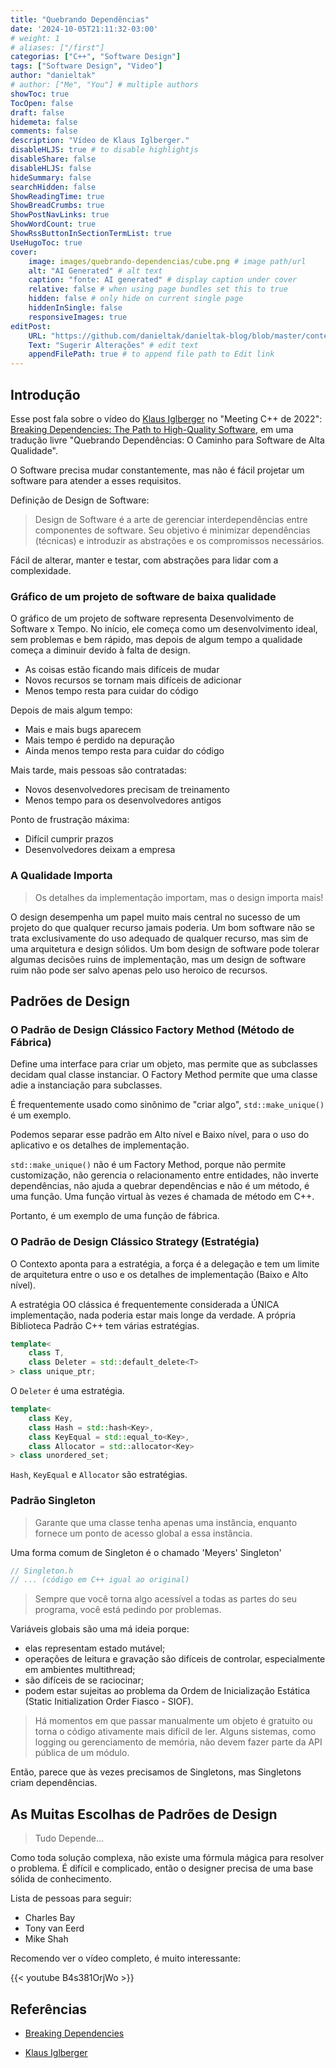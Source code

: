 ```yaml
---
title: "Quebrando Dependências"
date: '2024-10-05T21:11:32-03:00'
# weight: 1
# aliases: ["/first"]
categorias: ["C++", "Software Design"]
tags: ["Software Design", "Video"]
author: "danieltak"
# author: ["Me", "You"] # multiple authors
showToc: true
TocOpen: false
draft: false
hidemeta: false
comments: false
description: "Vídeo de Klaus Iglberger."
disableHLJS: true # to disable highlightjs
disableShare: false
disableHLJS: false
hideSummary: false
searchHidden: false
ShowReadingTime: true
ShowBreadCrumbs: true
ShowPostNavLinks: true
ShowWordCount: true
ShowRssButtonInSectionTermList: true
UseHugoToc: true
cover:
    image: images/quebrando-dependencias/cube.png # image path/url
    alt: "AI Generated" # alt text
    caption: "fonte: AI generated" # display caption under cover
    relative: false # when using page bundles set this to true
    hidden: false # only hide on current single page
    hiddenInSingle: false
    responsiveImages: true
editPost:
    URL: "https://github.com/danieltak/danieltak-blog/blob/master/content"
    Text: "Sugerir Alterações" # edit text
    appendFilePath: true # to append file path to Edit link
---
```


## Introdução

Esse post fala sobre o vídeo do [Klaus Iglberger] no "Meeting C++ de 2022": [Breaking Dependencies: The Path to High-Quality Software][Breaking Dependencies], em uma tradução livre "Quebrando Dependências: O Caminho para Software de Alta Qualidade".

O Software precisa mudar constantemente, mas não é fácil projetar um software para atender a esses requisitos.

Definição de Design de Software:

> Design de Software é a arte de gerenciar interdependências entre componentes de software. Seu objetivo é minimizar dependências (técnicas) e introduzir as abstrações e os compromissos necessários.

Fácil de alterar, manter e testar, com abstrações para lidar com a complexidade.

### Gráfico de um projeto de software de baixa qualidade

O gráfico de um projeto de software representa Desenvolvimento de Software x Tempo. No início, ele começa como um desenvolvimento ideal, sem problemas e bem rápido, mas depois de algum tempo a qualidade começa a diminuir devido à falta de design.

- As coisas estão ficando mais difíceis de mudar
- Novos recursos se tornam mais difíceis de adicionar
- Menos tempo resta para cuidar do código

Depois de mais algum tempo:

- Mais e mais bugs aparecem
- Mais tempo é perdido na depuração
- Ainda menos tempo resta para cuidar do código

Mais tarde, mais pessoas são contratadas:

- Novos desenvolvedores precisam de treinamento
- Menos tempo para os desenvolvedores antigos

Ponto de frustração máxima:

- Difícil cumprir prazos
- Desenvolvedores deixam a empresa

### A Qualidade Importa

> Os detalhes da implementação importam, mas o design importa mais!

O design desempenha um papel muito mais central no sucesso de um projeto do que qualquer recurso jamais poderia. Um bom software não se trata exclusivamente do uso adequado de qualquer recurso, mas sim de uma arquitetura e design sólidos. Um bom design de software pode tolerar algumas decisões ruins de implementação, mas um design de software ruim não pode ser salvo apenas pelo uso heroico de recursos.


## Padrões de Design

### O Padrão de Design Clássico Factory Method (Método de Fábrica)

Define uma interface para criar um objeto, mas permite que as subclasses decidam qual classe instanciar. O Factory Method permite que uma classe adie a instanciação para subclasses.

É frequentemente usado como sinônimo de "criar algo", `std::make_unique()` é um exemplo.

Podemos separar esse padrão em Alto nível e Baixo nível, para o uso do aplicativo e os detalhes de implementação.

`std::make_unique()` não é um Factory Method, porque não permite customização, não gerencia o relacionamento entre entidades, não inverte dependências, não ajuda a quebrar dependências e não é um método, é uma função. Uma função virtual às vezes é chamada de método em C++.

Portanto, é um exemplo de uma função de fábrica.

### O Padrão de Design Clássico Strategy (Estratégia)

O Contexto aponta para a estratégia, a força é a delegação e tem um limite de arquitetura entre o uso e os detalhes de implementação (Baixo e Alto nível).

A estratégia OO clássica é frequentemente considerada a ÚNICA implementação, nada poderia estar mais longe da verdade. A própria Biblioteca Padrão C++ tem várias estratégias.

```cpp
template<
    class T,
    class Deleter = std::default_delete<T>
> class unique_ptr;
```

O `Deleter` é uma estratégia.

```cpp
template<
    class Key,
    class Hash = std::hash<Key>,
    class KeyEqual = std::equal_to<Key>,
    class Allocator = std::allocator<Key>
> class unordered_set;
```

`Hash`, `KeyEqual` e `Allocator` são estratégias.

### Padrão Singleton

> Garante que uma classe tenha apenas uma instância, enquanto fornece um ponto de acesso global a essa instância.

Uma forma comum de Singleton é o chamado 'Meyers' Singleton'

```cpp
// Singleton.h
// ... (código em C++ igual ao original)
```

> Sempre que você torna algo acessível a todas as partes do seu programa, você está pedindo por problemas.

Variáveis globais são uma má ideia porque:

- elas representam estado mutável;
- operações de leitura e gravação são difíceis de controlar, especialmente em ambientes multithread;
- são difíceis de se raciocinar;
- podem estar sujeitas ao problema da Ordem de Inicialização Estática (Static Initialization Order Fiasco - SIOF).

> Há momentos em que passar manualmente um objeto é gratuito ou torna o código ativamente mais difícil de ler. Alguns sistemas, como logging ou gerenciamento de memória, não devem fazer parte da API pública de um módulo.

Então, parece que às vezes precisamos de Singletons, mas Singletons criam dependências.

## As Muitas Escolhas de Padrões de Design

> Tudo Depende...

Como toda solução complexa, não existe uma fórmula mágica para resolver o problema. É difícil e complicado, então o designer precisa de uma base sólida de conhecimento.

Lista de pessoas para seguir:

- Charles Bay
- Tony van Eerd
- Mike Shah

Recomendo ver o vídeo completo, é muito interessante:

{{< youtube B4s381OrjWo >}}


## Referências

[Breaking Dependencies]: https://www.youtube.com/watch?v=B4s381OrjWo&ab_channel=MeetingCpp

- [Breaking Dependencies]

[Klaus Iglberger]: https://meetingcpp.com/2023/Speaker/items/Klaus_Iglberger.html

- [Klaus Iglberger]